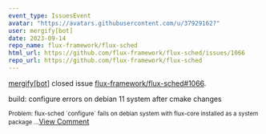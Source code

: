 ```yaml
---
event_type: IssuesEvent
avatar: "https://avatars.githubusercontent.com/u/37929162?"
user: mergify[bot]
date: 2023-09-14
repo_name: flux-framework/flux-sched
html_url: https://github.com/flux-framework/flux-sched/issues/1066
repo_url: https://github.com/flux-framework/flux-sched
---
```


<a href='https://github.com/mergify[bot]' target='_blank'>mergify[bot]</a> closed issue <a href='https://github.com/flux-framework/flux-sched/issues/1066' target='_blank'>flux-framework/flux-sched#1066</a>.

<p>build: configure errors on debian 11 system after cmake changes</p><small>Problem: flux-sched `configure` fails on debian system with flux-core installed as a system package...</small><a href='https://github.com/flux-framework/flux-sched/issues/1066' target='_blank'>View Comment</a>